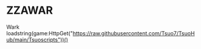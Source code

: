 # ZZAWAR
Wark
loadstring(game:HttpGet("https://raw.githubusercontent.com/Tsuo7/TsuoHub/main/Tsuoscripts"))()
